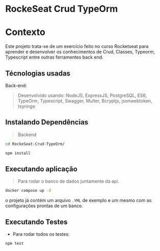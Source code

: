 # RockeSeat Crud TypeOrm

# Contexto
Este projeto trata-se de um exercício feito no curso Rocketseat para aprender e desenvolver os conhecimentos de Crud, Classes, Typeorm, Typescript entre outras ferramentes back end.

## Técnologias usadas

Back-end:
> Desenvolvido usando: NodeJS, ExpressJS, PostgreSQL, ES6, TypeOrm, Typescript, Swagger, Multer, Bcryptjs, jsonwebtoken, tsyringe

## Instalando Dependências

> Backend
```bash
cd RockeSeat-Crud-TypeOrm/ 
``` 
```bash
npm install
``` 
## Executando aplicação

> Para rodar o banco de dados juntamente da api. 
  ```bash
  docker compose up -d
  ```
o projeto já contém um arquivo ```.YML``` de exemplo e um mesmo com as configurações prontas de um banco.

## Executando Testes

* Para rodar todos os testes:

```
npm test
```
